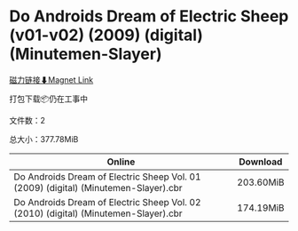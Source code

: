 # Do Androids Dream of Electric Sheep (v01-v02) (2009) (digital) (Minutemen-Slayer)

[磁力链接⬇Magnet Link](magnet:?xt=urn:btih:7312117be6f99a953bdc75c6bb86c115bb8691e7&dn=Do%20Androids%20Dream%20of%20Electric%20Sheep%20%28v01-v02%29%20%282009%29%20%28digital%29%20%28Minutemen-Slayer%29)

打包下载📦仍在工事中

文件数：2

总大小：377.78MiB

Online | Download
--- | ---
Do Androids Dream of Electric Sheep Vol. 01 (2009) (digital) (Minutemen-Slayer).cbr | 203.60MiB
Do Androids Dream of Electric Sheep Vol. 02 (2010) (digital) (Minutemen-Slayer).cbr | 174.19MiB